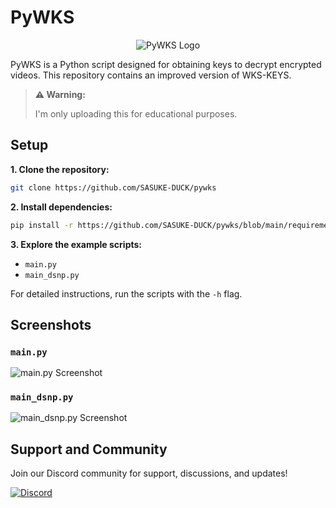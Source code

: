 # PyWKS

<p align="center">
  <img src="https://cdn.discordapp.com/attachments/826590534151700550/1176511096803307520/image.png?ex=656f2257&is=655cad57&hm=47aca7f30777fa83ac68cc942efa9a85219a3d2fdbf2a307d989971a11987109&" alt="PyWKS Logo">
</p>

PyWKS is a Python script designed for obtaining keys to decrypt encrypted videos. This repository contains an improved version of WKS-KEYS.

> **⚠️ Warning:**
> 
> I'm only uploading this for educational purposes.

## Setup

**1. Clone the repository:**
   ```bash
   git clone https://github.com/SASUKE-DUCK/pywks
   ```

**2. Install dependencies:**
   ```bash
   pip install -r https://github.com/SASUKE-DUCK/pywks/blob/main/requirements.txt
   ```

**3. Explore the example scripts:**
   - `main.py`
   - `main_dsnp.py`

   For detailed instructions, run the scripts with the `-h` flag.

## Screenshots

### `main.py`

![main.py Screenshot](https://cdn.discordapp.com/attachments/826590534151700550/1168910480878870599/image.png?ex=65537bb7&is=654106b7&hm=2fb9262a79996ee463f8b64caf5495ba8b9bda3a5c57c295b3e30d655f58cd40&)

### `main_dsnp.py`

![main_dsnp.py Screenshot](https://cdn.discordapp.com/attachments/826590534151700550/1168910344941469767/image.png?ex=65537b97&is=65410697&hm=062bbcae4ead2976d94c812c83936bad99b40e1473090932639349bb2aee3e2d&)

## Support and Community

Join our Discord community for support, discussions, and updates!

[![Discord](https://img.shields.io/discord/your-discord-server-id?color=%237289DA&label=Join%20us%20on%20Discord&logo=discord&logoColor=white)](https://discord.gg/utEG7CsAm5)
